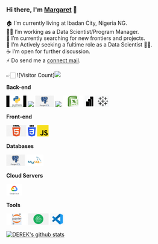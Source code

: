 ### Hi there, I'm [Margaret](https://github.com/MargaretOluwadare) 👋

🏠 I’m currently living at Ibadan City, Nigeria NG. <br/>
👨‍💻 I’m working as a Data Scientist/Program Manager.<br/>
🔭 I’m currently searching for new frontiers and projects.<br/>
🌱 I’m Actively seeking a fultime role as a Data Scientist 🤦‍♂.<br/>
☕️ I’m open for further discussion. <br/>
⚡ Do send me a [connect mail](margaretoluwadareea@gmail.com).

👉🏻 ![Visitor Count]![](https://komarev.com/ghpvc/?username=MargaretOluwadare)

**Back-end**

<code><img height="30" src="https://raw.githubusercontent.com/MargaretOluwadare/margaretOluwadare/master/images/python.png"></code>
<code><img height="30" src="https://raw.githubusercontent.com/MargaretOluwadare/margaretOluwadare/master/images/sql.png"></code>
<code><img height="30" src="https://raw.githubusercontent.com/MargaretOluwadare/margaretOluwadare/master/images/postgresql.png"></code>
<code><img height="30" src="https://raw.githubusercontent.com/MargaretOluwadare/margaretOluwadare/master/images/Rstudio.svg"></code>
<code><img height="30" src="https://raw.githubusercontent.com/MargaretOluwadare/margaretOluwadare/master/images/Excel.png"></code>
<code><img height="30" src="https://raw.githubusercontent.com/MargaretOluwadare/margaretOluwadare/master/images/powerbi.png"></code>
<code><img height="30" src="https://raw.githubusercontent.com/MargaretOluwadare/margaretOluwadare/master/images/tableau.png"></code>

**Front-end**

<code><img height="30" src="https://raw.githubusercontent.com/MargaretOluwadare/margaretOluwadare/master/images/html.png"></code>
<code><img height="30" src="https://raw.githubusercontent.com/MargaretOluwadare/margaretOluwadare/master/images/css3.png"></code>
<code><img height="30" src="https://raw.githubusercontent.com/MargaretOluwadare/margaretOluwadare/master/images/js.png"></code>


**Databases**

<code><img height="30" src="https://raw.githubusercontent.com/MargaretOluwadare/margaretOluwadare/master/images/postgresql.png"></code>
<code><img height="30" src="https://raw.githubusercontent.com/MargaretOluwadare/margaretOluwadare/master/images/mysql.svg"></code>


**Cloud Servers**

<code><img height="30" src="https://raw.githubusercontent.com/MargaretOluwadare/margaretOluwadare/master/images/gcloud.png"></code>


**Tools**

<code><img height="30" src="https://raw.githubusercontent.com/MargaretOluwadare/margaretOluwadare/master/images/jupyter.png"></code>
<code><img height="30" src="https://raw.githubusercontent.com/MargaretOluwadare/margaretOluwadare/master/images/atom.png"></code>
<code><img height="30" src="https://raw.githubusercontent.com/MargaretOluwadare/margaretOluwadare/master/images/vscode.png"></code>

[![DEREK's github stats](https://github-readme-stats.vercel.app/api?username=MargaretOluwadare&show_icons=true&theme=merko)](https://github.com/MargaretOluwadare)

